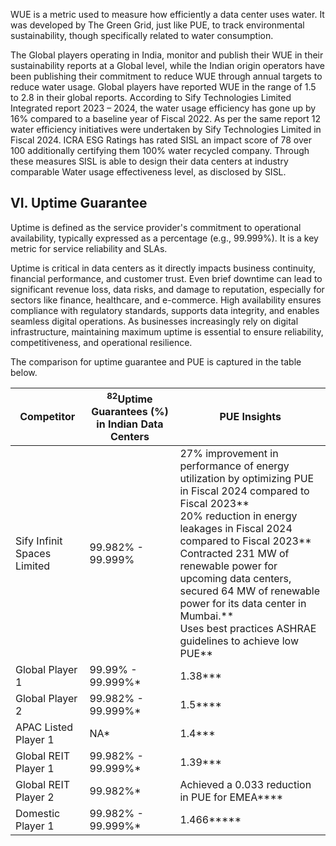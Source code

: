 WUE is a metric used to measure how efficiently a data center uses water. It was developed by The Green Grid, just like PUE, to track environmental sustainability, though specifically related to water consumption.

The Global players operating in India, monitor and publish their WUE in their sustainability reports at a Global level, while the Indian origin operators have been publishing their commitment to reduce WUE through annual targets to reduce water usage. Global players have reported WUE in the range of 1.5 to 2.8 in their global reports. According to Sify Technologies Limited Integrated report 2023 – 2024, the water usage efficiency has gone up by 16% compared to a baseline year of Fiscal 2022. As per the same report 12 water efficiency initiatives were undertaken by Sify Technologies Limited in Fiscal 2024. ICRA ESG Ratings has rated SISL an impact score of 78 over 100 additionally certifying them 100% water recycled company. Through these measures SISL is able to design their data centers at industry comparable Water usage effectiveness level, as disclosed by SISL.

## VI. Uptime Guarantee

Uptime is defined as the service provider's commitment to operational availability, typically expressed as a percentage (e.g., 99.999%). It is a key metric for service reliability and SLAs.

Uptime is critical in data centers as it directly impacts business continuity, financial performance, and customer trust. Even brief downtime can lead to significant revenue loss, data risks, and damage to reputation, especially for sectors like finance, healthcare, and e-commerce. High availability ensures compliance with regulatory standards, supports data integrity, and enables seamless digital operations. As businesses increasingly rely on digital infrastructure, maintaining maximum uptime is essential to ensure reliability, competitiveness, and operational resilience.

The comparison for uptime guarantee and PUE is captured in the table below.

<table><thead><tr><th>Competitor</th><th><sup>82</sup>Uptime Guarantees (%) in Indian Data Centers</th><th>PUE Insights</th></tr></thead><tbody><tr><td>Sify Infinit Spaces Limited</td><td>99.982% - 99.999%</td><td>27% improvement in performance of energy utilization by optimizing PUE in Fiscal 2024 compared to Fiscal 2023**<br>20% reduction in energy leakages in Fiscal 2024 compared to Fiscal 2023**<br>Contracted 231 MW of renewable power for upcoming data centers, secured 64 MW of renewable power for its data center in Mumbai.**<br>Uses best practices ASHRAE guidelines to achieve low PUE**</td></tr><tr><td>Global Player 1</td><td>99.99% - 99.999%*</td><td>1.38***</td></tr><tr><td>Global Player 2</td><td>99.982% - 99.999%*</td><td>1.5****</td></tr><tr><td>APAC Listed Player 1</td><td>NA*</td><td>1.4***</td></tr><tr><td>Global REIT Player 1</td><td>99.982% - 99.999%*</td><td>1.39***</td></tr><tr><td>Global REIT Player 2</td><td>99.982%*</td><td>Achieved a 0.033 reduction in PUE for EMEA****</td></tr><tr><td>Domestic Player 1</td><td>99.982% - 99.999%*</td><td>1.466*****</td></tr></tbody></table>